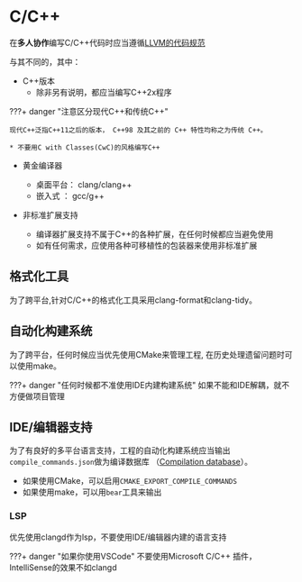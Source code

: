 # C/C++

在**多人协作**编写C/C++代码时应当遵循[LLVM的代码规范](https://llvm.org/docs/CodingStandards.html)

与其不同的，其中：

- C++版本
    * 除非另有说明，都应当编写C++2x程序

???+ danger "注意区分现代C++和传统C++"
    
    现代C++泛指C++11之后的版本， C++98 及其之前的 C++ 特性均称之为传统 C++。

    * 不要用C with Classes(CwC)的风格编写C++
  
- 黄金编译器
    * 桌面平台： clang/clang++
    * 嵌入式  ： gcc/g++ 

- 非标准扩展支持
    * 编译器扩展支持不属于C++的各种扩展，在任何时候都应当避免使用
    * 如有任何需求，应使用各种可移植性的包装器来使用非标准扩展

## 格式化工具

为了跨平台,针对C/C++的格式化工具采用clang-format和clang-tidy。

## 自动化构建系统

为了跨平台，任何时候应当优先使用CMake来管理工程, 在历史处理遗留问题时可以使用make。

???+ danger "任何时候都不准使用IDE内建构建系统"
    如果不能和IDE解耦，就不方便做项目管理

## IDE/编辑器支持

为了有良好的多平台语言支持，工程的自动化构建系统应当输出`compile_commands.json`做为编译数据库
（[Compilation database](https://clang.llvm.org/docs/JSONCompilationDatabase.html)）。

* 如果使用CMake，可以启用`CMAKE_EXPORT_COMPILE_COMMANDS`
* 如果使用make，可以用`bear`工具来输出

### LSP

优先使用clangd作为lsp，不要使用IDE/编辑器内建的语言支持

???+ danger "如果你使用VSCode"
    不要使用Microsoft C/C++ 插件，IntelliSense的效果不如clangd

